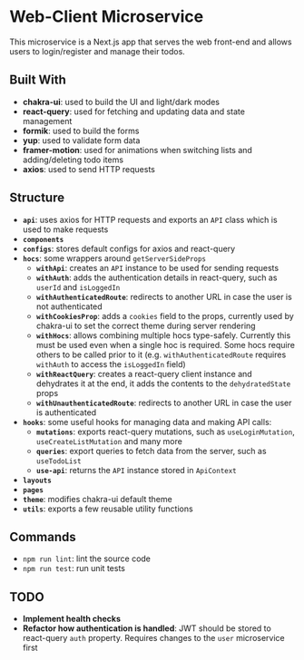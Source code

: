 # Web-Client Microservice

This microservice is a Next.js app that serves the web front-end and allows users to login/register and manage their todos.

## Built With

- **chakra-ui**: used to build the UI and light/dark modes
- **react-query**: used for fetching and updating data and state management
- **formik**: used to build the forms
- **yup**: used to validate form data
- **framer-motion**: used for animations when switching lists and adding/deleting todo items
- **axios**: used to send HTTP requests

## Structure

- **`api`**: uses axios for HTTP requests and exports an `API` class which is used to make requests
- **`components`**
- **`configs`**: stores default configs for axios and react-query
- **`hocs`**: some wrappers around `getServerSideProps`
  - **`withApi`**: creates an `API` instance to be used for sending requests
  - **`withAuth`**: adds the authentication details in react-query, such as `userId` and `isLoggedIn`
  - **`withAuthenticatedRoute`**: redirects to another URL in case the user is not authenticated
  - **`withCookiesProp`**: adds a `cookies` field to the props, currently used by chakra-ui to set the correct theme during server rendering
  - **`withHocs`**: allows combining multiple hocs type-safely. Currently this must be used even when a single hoc is required. Some hocs require others to be called prior to it (e.g. `withAuthenticatedRoute` requires `withAuth` to access the `isLoggedIn` field)
  - **`withReactQuery`**: creates a react-query client instance and dehydrates it at the end, it adds the contents to the `dehydratedState` props
  - **`withUnauthenticatedRoute`**: redirects to another URL in case the user is authenticated
- **`hooks`**: some useful hooks for managing data and making API calls:
  - **`mutations`**: exports react-query mutations, such as `useLoginMutation`, `useCreateListMutation` and many more 
  - **`queries`**: export queries to fetch data from the server, such as `useTodoList`
  - **`use-api`**: returns the `API` instance stored in `ApiContext`
- **`layouts`**
- **`pages`**
- **`theme`**: modifies chakra-ui default theme
- **`utils`**: exports a few reusable utility functions

## Commands

- `npm run lint`: lint the source code
- `npm run test`: run unit tests

## TODO

- **Implement health checks**
- **Refactor how authentication is handled**: JWT should be stored to react-query `auth` property. Requires changes to the `user` microservice first
